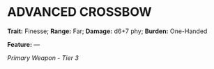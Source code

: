 ﻿---
tags:
  - Item
  - Weapon
name: 'ADVANCED CROSSBOW'
trait: 'Finesse'
range: 'Far'
damage: 'd6+7 phy'
burden: 'One-Handed'
feat_name: 
feat_text: 
primary_or_secondary: 'Primary Weapon'
tier: 3
---

# ADVANCED CROSSBOW

**Trait:** Finesse; **Range:** Far; **Damage:** d6+7 phy; **Burden:** One-Handed

**Feature:** —

*Primary Weapon - Tier 3*
